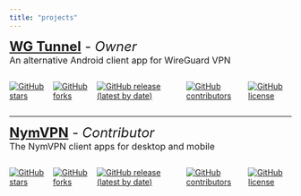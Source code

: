 ```yaml
---
title: "projects"
---
```

<font size="5"> **[WG Tunnel](https://github.com/zaneschepke/wgtunnel)** *- Owner* </font> \
<font size="3"> An alternative Android client app for WireGuard VPN </font>

<div style="display: flex; gap: 10px;">

[![GitHub stars](https://img.shields.io/github/stars/zaneschepke/wgtunnel)](https://github.com/zaneschepke/wgtunnel/stargazers)

[![GitHub forks](https://img.shields.io/github/forks/zaneschepke/wgtunnel)](https://github.com/zaneschepke/wgtunnel/network/members)

[![GitHub release (latest by date)](https://img.shields.io/github/release/zaneschepke/wgtunnel)](https://github.com/zaneschepke/wgtunnel/releases/latest)

[![GitHub contributors](https://img.shields.io/github/contributors/zaneschepke/wgtunnel)](https://github.com/zaneschepke/wgtunnel/graphs/contributors)

[![GitHub license](https://img.shields.io/github/license/zaneschepke/wgtunnel)](https://github.com/zaneschepke/wgtunnel?tab=MIT-1-ov-file#readme)

</div>

---

<font size="5"> **[NymVPN](https://github.com/nymtech/nym-vpn-client)** *- Contributor* </font> \
<font size="3"> The NymVPN client apps for desktop and mobile </font>

<div style="display: flex; gap: 10px;">

[![GitHub stars](https://img.shields.io/github/stars/nymtech/nym-vpn-client)](https://github.com/nymtech/nym-vpn-client/stargazers)

[![GitHub forks](https://img.shields.io/github/forks/nymtech/nym-vpn-client)](https://github.com/nymtech/nym-vpn-client/network/members)

[![GitHub release (latest by date)](https://img.shields.io/github/release/nymtech/nym-vpn-client)](https://github.com/nymtech/nym-vpn-client/releases/latest)

[![GitHub contributors](https://img.shields.io/github/contributors/nymtech/nym-vpn-client)](https://github.com/nymtech/nym-vpn-client/graphs/contributors)

[![GitHub license](https://img.shields.io/github/license/nymtech/nym-vpn-client)](https://github.com/nymtech/nym-vpn-client?tab=MIT-1-ov-file#readme)

</div>
